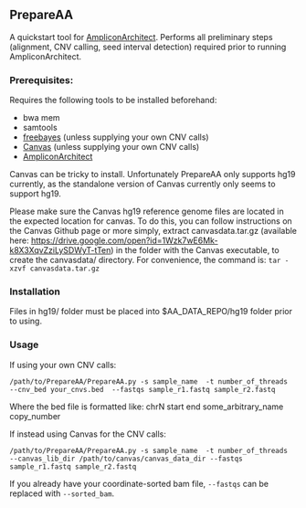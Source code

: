 ## PrepareAA

A quickstart tool for [AmpliconArchitect](https://github.com/virajbdeshpande/AmpliconArchitect). Performs all preliminary steps (alignment, CNV calling, seed interval detection) required prior to running AmpliconArchitect.

### Prerequisites:
Requires the following tools to be installed beforehand:
- bwa mem
- samtools
- [freebayes](https://github.com/ekg/freebayes) (unless supplying your own CNV calls)
- [Canvas](https://github.com/Illumina/canvas) (unless supplying your own CNV calls)
- [AmpliconArchitect](https://github.com/virajbdeshpande/AmpliconArchitect)

Canvas can be tricky to install. Unfortunately PrepareAA only supports hg19 currently, as the standalone version of Canvas currently only seems to support hg19.

Please make sure the Canvas hg19 reference genome files are located in the expected location for canvas. To do this, you can follow instructions on the Canvas Github page or more simply, extract canvasdata.tar.gz (available here: https://drive.google.com/open?id=1Wzk7wE6Mk-k8X3XqvZziLySDWyT-tTen) in the folder with the Canvas executable, to create the canvasdata/ directory. For convenience, the command is: `tar -xzvf canvasdata.tar.gz`


### Installation
Files in hg19/ folder must be placed into $AA_DATA_REPO/hg19 folder prior to using.

### Usage
If using your own CNV calls:
```
/path/to/PrepareAA/PrepareAA.py -s sample_name  -t number_of_threads  --cnv_bed your_cnvs.bed  --fastqs sample_r1.fastq sample_r2.fastq
```
Where the bed file is formatted like:
chrN    start        end        some_arbitrary_name   copy_number

If instead using Canvas for the CNV calls:
```
/path/to/PrepareAA/PrepareAA.py -s sample_name  -t number_of_threads  --canvas_lib_dir /path/to/canvas/canvas_data_dir --fastqs sample_r1.fastq sample_r2.fastq
```

If you already have your coordinate-sorted bam file, `--fastqs` can be replaced with `--sorted_bam`.



